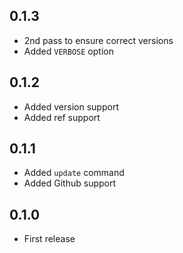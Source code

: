## 0.1.3

- 2nd pass to ensure correct versions
- Added `VERBOSE` option

## 0.1.2

- Added version support
- Added ref support

## 0.1.1

- Added `update` command
- Added Github support

## 0.1.0

- First release
